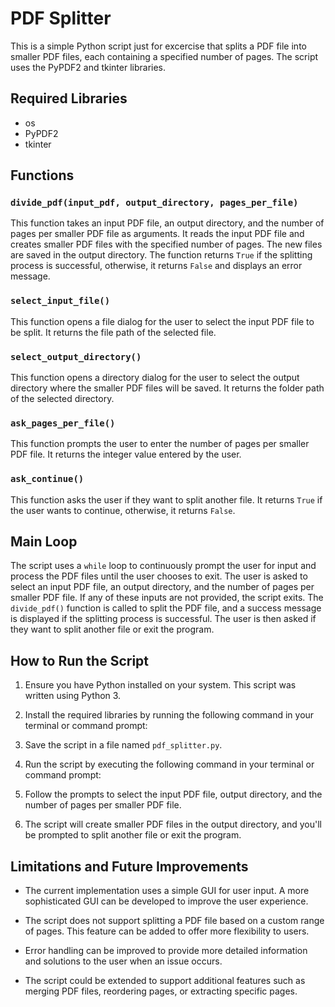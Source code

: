 # PDF Splitter

This is a simple Python script just for excercise that splits a PDF file into smaller PDF files, each containing a specified number of pages. The script uses the PyPDF2 and tkinter libraries.

## Required Libraries

- os
- PyPDF2
- tkinter

## Functions

### `divide_pdf(input_pdf, output_directory, pages_per_file)`

This function takes an input PDF file, an output directory, and the number of pages per smaller PDF file as arguments. It reads the input PDF file and creates smaller PDF files with the specified number of pages. The new files are saved in the output directory. The function returns `True` if the splitting process is successful, otherwise, it returns `False` and displays an error message.

### `select_input_file()`

This function opens a file dialog for the user to select the input PDF file to be split. It returns the file path of the selected file.

### `select_output_directory()`

This function opens a directory dialog for the user to select the output directory where the smaller PDF files will be saved. It returns the folder path of the selected directory.

### `ask_pages_per_file()`

This function prompts the user to enter the number of pages per smaller PDF file. It returns the integer value entered by the user.

### `ask_continue()`

This function asks the user if they want to split another file. It returns `True` if the user wants to continue, otherwise, it returns `False`.

## Main Loop

The script uses a `while` loop to continuously prompt the user for input and process the PDF files until the user chooses to exit. The user is asked to select an input PDF file, an output directory, and the number of pages per smaller PDF file. If any of these inputs are not provided, the script exits. The `divide_pdf()` function is called to split the PDF file, and a success message is displayed if the splitting process is successful. The user is then asked if they want to split another file or exit the program.

## How to Run the Script

1. Ensure you have Python installed on your system. This script was written using Python 3.

2. Install the required libraries by running the following command in your terminal or command prompt:

3. Save the script in a file named `pdf_splitter.py`.

4. Run the script by executing the following command in your terminal or command prompt:

5. Follow the prompts to select the input PDF file, output directory, and the number of pages per smaller PDF file.

6. The script will create smaller PDF files in the output directory, and you'll be prompted to split another file or exit the program.

## Limitations and Future Improvements

- The current implementation uses a simple GUI for user input. A more sophisticated GUI can be developed to improve the user experience.

- The script does not support splitting a PDF file based on a custom range of pages. This feature can be added to offer more flexibility to users.

- Error handling can be improved to provide more detailed information and solutions to the user when an issue occurs.

- The script could be extended to support additional features such as merging PDF files, reordering pages, or extracting specific pages.
